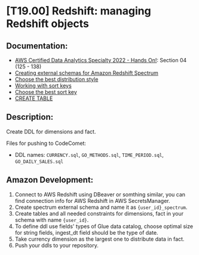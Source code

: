 # [T19.00] Redshift: managing Redshift objects

## Documentation:

- [AWS Certified Data Analytics Specialty 2022 - Hands On!](): Section 04 (125 - 138)
- [Creating external schemas for Amazon Redshift Spectrum]()
- [Choose the best distribution style]()
- [Working with sort keys]()
- [Choose the best sort key]()
- [CREATE TABLE]()

## Description:

Create DDL for dimensions and fact.

Files for pushing to CodeComet:

- DDL names: `CURRENCY.sql`, `GO_METHODS.sql`, `TIME_PERIOD.sql`, `GO_DAILY_SALES.sql`

## Amazon Development:

1. Connect to AWS Redshift using DBeaver or somthing similar, you can find connection info for AWS Redshift in AWS SecretsManager.
2. Create spectrum external schema and name it as `{user_id}_spectrum`.
3. Create tables and all needed constraints for dimensions, fact in your schema with name `{user_id}`.
4. To define ddl use fields' types of Glue data catalog, choose optimal size for string fields, ingest_dt field should be the type of date.
5. Take currency dimension as the largest one to distribute data in fact.
6. Push your ddls to your repository.